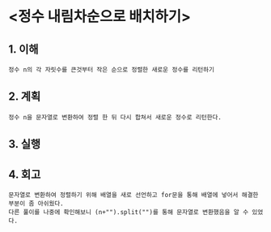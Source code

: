# <정수 내림차순으로 배치하기>

## 1. 이해

    정수 n의 각 자릿수를 큰것부터 작은 순으로 정렬한 새로운 정수를 리턴하기

## 2. 계획

    정수 n을 문자열로 변환하여 정렬 한 뒤 다시 합쳐서 새로운 정수로 리턴한다.

## 3. 실행

## 4. 회고

    문자열로 변환하여 정렬하기 위해 배열을 새로 선언하고 for문을 통해 배열에 넣어서 해결한 부분이 좀 아쉬웠다.
    다른 풀이를 나중에 확인해보니 (n+"").split("")를 통해 문자열로 변환했음을 알 수 있었다.
